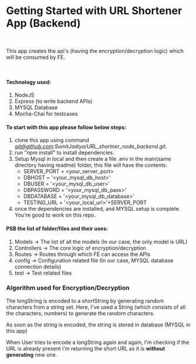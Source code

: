 # Getting Started with URL Shortener App (Backend)

<br />
<p>This app creates the api's (having the encryption/decryption logic) which will be consumed by FE. </p>

<br />

#### Technology used:

1. NodeJS
2. Express (to write backend APIs)
3. MYSQL Database
4. Mocha-Chai for testcases

#### To start with this app please follow below steps:

1. clone this app using command <i>git@github.com:SumitJadiya/URL_shortner_node_backend.git</i>.
2. run "npm install" to install dependencies.
3. Setup Mysql in local and then create a file .env in the main(same directory having readme) folder, this file will have the contents: <br/>
   - SERVER_PORT = <your_server_port>
   - DBHOST = '<your_mysql_db_host>'
   - DBUSER = '<your_mysql_db_user>'
   - DBPASSWORD = '<your_mysql_db_pass>'
   - DBDATABASE = '<your_mysql_db_database>'
   - TESTING_URL = '<your_local_url>'+SERVER_PORT<br/>
4. once the dependencies are installed, and MYSQL setup is complete. You're good to work on this repo.

#### PSB the list of folder/files and their uses:

1. Models -> The list of all the models (In our case, the only model is URL)
2. Controllers -> The core logic of encryption/decryption
3. Routes -> Routes through which FE can access the APIs
4. config -> Configuration related file (In our case, MYSQL database connection details)
5. test -> Test related files

### Algorithm used for Encryption/Decryption

<p>The longString is encoded to a shortString by generating random characters from a string set. Here, I've used a String (which consists of all the characters, numbers) to generate the random characters. </p>
<p>As soon as the string is encoded, the string is stored in database (MYSQL in this app)</p>
<p>When User tries to encode a longString again and again, I'm checking if the URL is already present i'm returning the short URL as it is <b>without generating</b> new one.</p>
